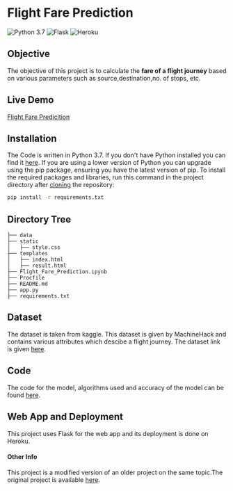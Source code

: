 # Flight Fare Prediction

![Python 3.7](https://img.shields.io/badge/Pyhton-3.7-blue) ![Flask](https://img.shields.io/badge/Flask-1.1-orange) ![Heroku](https://img.shields.io/badge/Heroku-Deployment-brightgreen)

## Objective

The objective of this project is to calculate the <strong>fare of a flight journey</strong> based on various parameters such as source,destination,no. of stops, etc.

## Live Demo

<a href="https://flight-fareprediction.herokuapp.com/">Flight Fare Predicition</a>

  <!-- ### Glimpse of the Web App
  <br>

  ![GIF](carvaluepred.gif) -->

## Installation
The Code is written in Python 3.7. If you don't have Python installed you can find it [here](https://www.python.org/downloads/). If you are using a lower version of Python you can upgrade using the pip package, ensuring you have the latest version of pip. To install the required packages and libraries, run this command in the project directory after [cloning](https://www.howtogeek.com/451360/how-to-clone-a-github-repository/) the repository:
```bash
pip install -r requirements.txt
```

## Directory Tree 
```
├── data
├── static 
│   ├── style.css
├── templates
│   ├── index.html
│   ├── result.html
├── Flight_Fare_Prediction.ipynb
├── Procfile
├── README.md
├── app.py
├── requirements.txt
```

## Dataset

The dataset is taken from kaggle. This dataset is given by MachineHack and contains various attributes which descibe a flight journey. The dataset link is given <a href="https://www.kaggle.com/nikhilmittal/flight-fare-prediction-mh">here</a>.

## Code

The code for the model, algorithms used and accuracy of the model can be found <a href="https://github.com/VarunV991/Flight-Fare-Prediction/blob/master/Flight_Fare_Prediction.ipynb">here</a>.

## Web App and Deployment

This project uses Flask for the web app and its deployment is done on Heroku.

#### Other Info
This project is a modified version of an older project on the same topic.The original project is available <a href="https://github.com/Mandal-21/Flight-Price-Prediction">here</a>.
